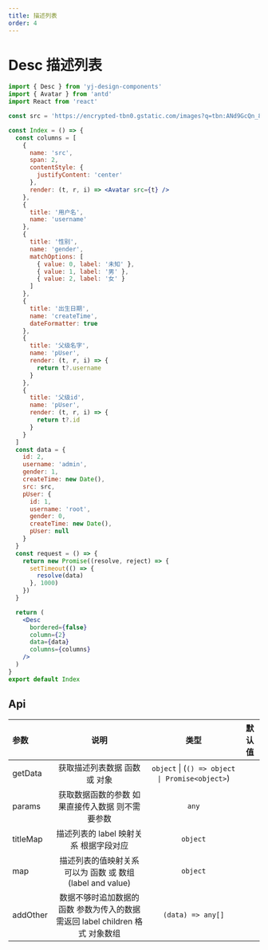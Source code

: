 ```yaml
---
title: 描述列表
order: 4
---
```


# Desc 描述列表

```jsx
import { Desc } from 'yj-design-components'
import { Avatar } from 'antd'
import React from 'react'

const src = 'https://encrypted-tbn0.gstatic.com/images?q=tbn:ANd9GcQn_8JEBVesEraEHKybTjlYb1EOGn0nX621SpE96CO_Sw&s'

const Index = () => {
  const columns = [
    {
      name: 'src',
      span: 2,
      contentStyle: {
        justifyContent: 'center'
      },
      render: (t, r, i) => <Avatar src={t} />
    },
    {
      title: '用户名',
      name: 'username'
    },
    {
      title: '性别',
      name: 'gender',
      matchOptions: [
        { value: 0, label: '未知' },
        { value: 1, label: '男' },
        { value: 2, label: '女' }
      ]
    },
    {
      title: '出生日期',
      name: 'createTime',
      dateFormatter: true
    },
    {
      title: '父级名字',
      name: 'pUser',
      render: (t, r, i) => {
        return t?.username
      }
    },
    {
      title: '父级id',
      name: 'pUser',
      render: (t, r, i) => {
        return t?.id
      }
    }
  ]
  const data = {
    id: 2,
    username: 'admin',
    gender: 1,
    createTime: new Date(),
    src: src,
    pUser: {
      id: 1,
      username: 'root',
      gender: 0,
      createTime: new Date(),
      pUser: null
    }
  }
  const request = () => {
    return new Promise((resolve, reject) => {
      setTimeout(() => {
        resolve(data)
      }, 1000)
    })
  }

  return (
    <Desc
      bordered={false}
      column={2}
      data={data}
      columns={columns}
    />
  )
}
export default Index
```

## Api

| 参数     |                                     说明                                      |                      类型                       | 默认值 |
| :------- | :---------------------------------------------------------------------------: | :---------------------------------------------: | :----: |
| getData  |                         获取描述列表数据 函数 或 对象                         | `object` \| (`() => object \| Promise<object>`) |        |
| params   |               获取数据函数的参数 如果直接传入数据 则不需要参数                |                      `any`                      |        |
| titleMap |                    描述列表的 label 映射关系 根据字段对应                     |                    `object`                     |        |
| map      |          描述列表的值映射关系 可以为 函数 或 数组 (label and value)           |                    `object`                     |        |
| addOther | 数据不够时追加数据的函数 参数为传入的数据 需返回 label children 格式 对象数组 |                `(data) => any[]`                |
